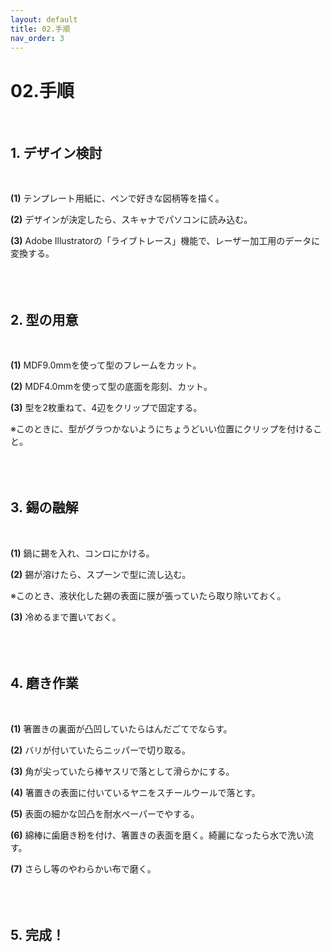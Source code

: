 ```yaml
---
layout: default
title: 02.手順
nav_order: 3
---
```


# 02.手順
<br>

## 1. デザイン検討
<br>

**(1)** テンプレート用紙に、ペンで好きな図柄等を描く。<br>

**(2)** デザインが決定したら、スキャナでパソコンに読み込む。<br>

**(3)** Adobe Illustratorの「ライブトレース」機能で、レーザー加工用のデータに変換する。<br>
<br>
<br>
<br>

## 2. 型の用意
<br>

**(1)** MDF9.0mmを使って型のフレームをカット。<br>

**(2)** MDF4.0mmを使って型の底面を彫刻、カット。<br>

**(3)** 型を2枚重ねて、4辺をクリップで固定する。<br>

※このときに、型がグラつかないようにちょうどいい位置にクリップを付けること。<br>
<br>
<br>
<br>

## 3. 錫の融解
<br>

**(1)** 鍋に錫を入れ、コンロにかける。<br>

**(2)** 錫が溶けたら、スプーンで型に流し込む。<br>

※このとき、液状化した錫の表面に膜が張っていたら取り除いておく。<br>

**(3)** 冷めるまで置いておく。<br>
<br>
<br>
<br>

## 4. 磨き作業
<br>

**(1)** 箸置きの裏面が凸凹していたらはんだごてでならす。<br>

**(2)** バリが付いていたらニッパーで切り取る。<br>

**(3)** 角が尖っていたら棒ヤスリで落として滑らかにする。<br>

**(4)** 箸置きの表面に付いているヤニをスチールウールで落とす。<br>

**(5)** 表面の細かな凹凸を耐水ペーパーでやする。<br>

**(6)** 綿棒に歯磨き粉を付け、箸置きの表面を磨く。綺麗になったら水で洗い流す。<br>

**(7)** さらし等のやわらかい布で磨く。<br>
<br>
<br>
<br>

## 5. 完成！


<br>
<br>
<br>
<br>
<br>
<br>
